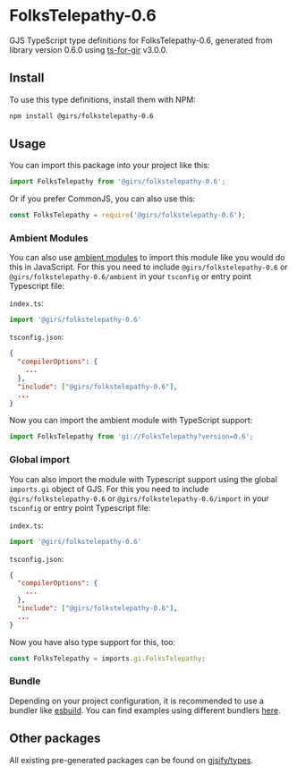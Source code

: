 
# FolksTelepathy-0.6

GJS TypeScript type definitions for FolksTelepathy-0.6, generated from library version 0.6.0 using [ts-for-gir](https://github.com/gjsify/ts-for-gir) v3.0.0.


## Install

To use this type definitions, install them with NPM:
```bash
npm install @girs/folkstelepathy-0.6
```

## Usage

You can import this package into your project like this:
```ts
import FolksTelepathy from '@girs/folkstelepathy-0.6';
```

Or if you prefer CommonJS, you can also use this:
```ts
const FolksTelepathy = require('@girs/folkstelepathy-0.6');
```

### Ambient Modules

You can also use [ambient modules](https://github.com/gjsify/ts-for-gir/tree/main/packages/cli#ambient-modules) to import this module like you would do this in JavaScript.
For this you need to include `@girs/folkstelepathy-0.6` or `@girs/folkstelepathy-0.6/ambient` in your `tsconfig` or entry point Typescript file:

`index.ts`:
```ts
import '@girs/folkstelepathy-0.6'
```

`tsconfig.json`:
```json
{
  "compilerOptions": {
    ...
  },
  "include": ["@girs/folkstelepathy-0.6"],
  ...
}
```

Now you can import the ambient module with TypeScript support: 

```ts
import FolksTelepathy from 'gi://FolksTelepathy?version=0.6';
```

### Global import

You can also import the module with Typescript support using the global `imports.gi` object of GJS.
For this you need to include `@girs/folkstelepathy-0.6` or `@girs/folkstelepathy-0.6/import` in your `tsconfig` or entry point Typescript file:

`index.ts`:
```ts
import '@girs/folkstelepathy-0.6'
```

`tsconfig.json`:
```json
{
  "compilerOptions": {
    ...
  },
  "include": ["@girs/folkstelepathy-0.6"],
  ...
}
```

Now you have also type support for this, too:

```ts
const FolksTelepathy = imports.gi.FolksTelepathy;
```

### Bundle

Depending on your project configuration, it is recommended to use a bundler like [esbuild](https://esbuild.github.io/). You can find examples using different bundlers [here](https://github.com/gjsify/ts-for-gir/tree/main/examples).

## Other packages

All existing pre-generated packages can be found on [gjsify/types](https://github.com/gjsify/types).

